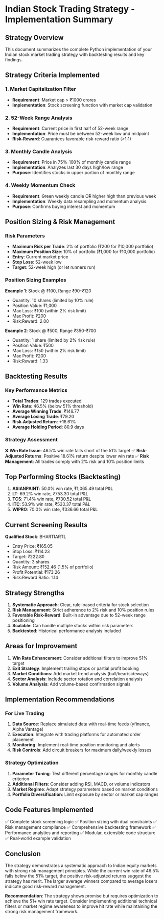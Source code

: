 # Indian Stock Trading Strategy - Implementation Summary

## Strategy Overview
This document summarizes the complete Python implementation of your Indian stock market trading strategy with backtesting results and key findings.

## Strategy Criteria Implemented

### 1. Market Capitalization Filter
- **Requirement**: Market cap > ₹1000 crores
- **Implementation**: Stock screening function with market cap validation

### 2. 52-Week Range Analysis
- **Requirement**: Current price in first half of 52-week range
- **Implementation**: Price must be between 52-week low and midpoint
- **Risk-Reward**: Guarantees favorable risk-reward ratio (>1:1)

### 3. Monthly Candle Analysis
- **Requirement**: Price in 75%-100% of monthly candle range
- **Implementation**: Analyzes last 30 days high/low range
- **Purpose**: Identifies stocks in upper portion of monthly range

### 4. Weekly Momentum Check
- **Requirement**: Green weekly candle OR higher high than previous week
- **Implementation**: Weekly data resampling and momentum analysis
- **Purpose**: Confirms buying interest and momentum

## Position Sizing & Risk Management

### Risk Parameters
- **Maximum Risk per Trade**: 2% of portfolio (₹200 for ₹10,000 portfolio)
- **Maximum Position Size**: 10% of portfolio (₹1,000 for ₹10,000 portfolio)
- **Entry**: Current market price
- **Stop Loss**: 52-week low
- **Target**: 52-week high (or let runners run)

### Position Sizing Examples
**Example 1**: Stock @ ₹100, Range ₹90-₹120
- Quantity: 10 shares (limited by 10% rule)
- Position Value: ₹1,000
- Max Loss: ₹100 (within 2% risk limit)
- Max Profit: ₹200
- Risk:Reward: 2.00

**Example 2**: Stock @ ₹500, Range ₹350-₹700
- Quantity: 1 share (limited by 2% risk rule)
- Position Value: ₹500
- Max Loss: ₹150 (within 2% risk limit)
- Max Profit: ₹200
- Risk:Reward: 1.33

## Backtesting Results

### Key Performance Metrics
- **Total Trades**: 129 trades executed
- **Win Rate**: 46.5% (below 51% threshold)
- **Average Winning Trade**: ₹146.77
- **Average Losing Trade**: ₹79.20
- **Risk-Adjusted Return**: +18.61%
- **Average Holding Period**: 80.9 days

### Strategy Assessment
❌ **Win Rate Issue**: 46.5% win rate falls short of the 51% target
✅ **Risk-Adjusted Returns**: Positive 18.61% return despite lower win rate
✅ **Risk Management**: All trades comply with 2% risk and 10% position limits

## Top Performing Stocks (Backtesting)
1. **ASIANPAINT**: 50.0% win rate, ₹1,065.49 total P&L
2. **LT**: 69.2% win rate, ₹753.30 total P&L
3. **TCS**: 71.4% win rate, ₹730.52 total P&L
4. **ITC**: 53.9% win rate, ₹530.37 total P&L
5. **WIPRO**: 70.0% win rate, ₹336.66 total P&L

## Current Screening Results
**Qualified Stock**: BHARTIARTL
- Entry Price: ₹165.05
- Stop Loss: ₹114.23
- Target: ₹222.80
- Quantity: 3 shares
- Risk Amount: ₹152.46 (1.5% of portfolio)
- Profit Potential: ₹173.26
- Risk:Reward Ratio: 1.14

## Strategy Strengths
1. **Systematic Approach**: Clear, rule-based criteria for stock selection
2. **Risk Management**: Strict adherence to 2% risk and 10% position rules
3. **Favorable Risk-Reward**: Built-in advantage due to 52-week range positioning
4. **Scalable**: Can handle multiple stocks within risk parameters
5. **Backtested**: Historical performance analysis included

## Areas for Improvement
1. **Win Rate Enhancement**: Consider additional filters to improve 51% target
2. **Exit Strategy**: Implement trailing stops or partial profit booking
3. **Market Conditions**: Add market trend analysis (bull/bear/sideways)
4. **Sector Analysis**: Include sector rotation and correlation analysis
5. **Volume Analysis**: Add volume-based confirmation signals

## Implementation Recommendations

### For Live Trading
1. **Data Source**: Replace simulated data with real-time feeds (yfinance, Alpha Vantage)
2. **Execution**: Integrate with trading platforms for automated order placement
3. **Monitoring**: Implement real-time position monitoring and alerts
4. **Risk Controls**: Add circuit breakers for maximum daily/weekly losses

### Strategy Optimization
1. **Parameter Tuning**: Test different percentage ranges for monthly candle criterion
2. **Additional Filters**: Consider adding RSI, MACD, or volume indicators
3. **Market Regime**: Adapt strategy parameters based on market conditions
4. **Portfolio Diversification**: Limit exposure by sector or market cap ranges

## Code Features Implemented
✅ Complete stock screening logic
✅ Position sizing with dual constraints
✅ Risk management compliance
✅ Comprehensive backtesting framework
✅ Performance analytics and reporting
✅ Modular, extensible code structure
✅ Real-world example validation

## Conclusion
The strategy demonstrates a systematic approach to Indian equity markets with strong risk management principles. While the current win rate of 46.5% falls below the 51% target, the positive risk-adjusted returns suggest the strategy has merit. The larger average winners compared to average losers indicate good risk-reward management.

**Recommendation**: The strategy shows promise but requires optimization to achieve the 51+ win rate target. Consider implementing additional technical filters or market regime awareness to improve hit rate while maintaining the strong risk management framework.
